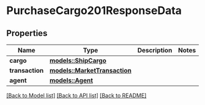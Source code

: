 # PurchaseCargo201ResponseData

## Properties

Name | Type | Description | Notes
------------ | ------------- | ------------- | -------------
**cargo** | [**models::ShipCargo**](ShipCargo.md) |  | 
**transaction** | [**models::MarketTransaction**](MarketTransaction.md) |  | 
**agent** | [**models::Agent**](Agent.md) |  | 

[[Back to Model list]](../README.md#documentation-for-models) [[Back to API list]](../README.md#documentation-for-api-endpoints) [[Back to README]](../README.md)


